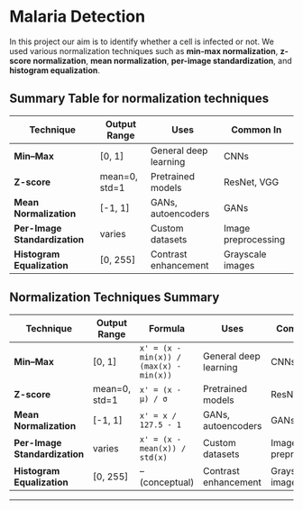 # Malaria Detection
In this project our aim is to identify whether a cell is infected or not. We used various normalization techniques such as **min-max normalization**, **z-score normalization**, **mean normalization**, **per-image standardization**, and **histogram equalization**.

## Summary Table for normalization techniques

| Technique | Output Range | Uses | Common In |
|------------|--------------|------|------------|
| **Min–Max** | [0, 1] | General deep learning | CNNs |
| **Z-score** | mean=0, std=1 | Pretrained models | ResNet, VGG |
| **Mean Normalization** | [-1, 1] | GANs, autoencoders | GANs |
| **Per-Image Standardization** | varies | Custom datasets | Image preprocessing |
| **Histogram Equalization** | [0, 255] | Contrast enhancement | Grayscale images |


## Normalization Techniques Summary

| Technique | Output Range | Formula | Uses | Common In |
|------------|--------------|---------|------|------------|
| **Min–Max** | [0, 1] | `x' = (x - min(x)) / (max(x) - min(x))` | General deep learning | CNNs |
| **Z-score** | mean=0, std=1 | `x' = (x - μ) / σ` | Pretrained models | ResNet, VGG |
| **Mean Normalization** | [-1, 1] | `x' = x / 127.5 - 1` | GANs, autoencoders | GANs |
| **Per-Image Standardization** | varies | `x' = (x - mean(x)) / std(x)` | Custom datasets | Image preprocessing |
| **Histogram Equalization** | [0, 255] | – (conceptual) | Contrast enhancement | Grayscale images |

---